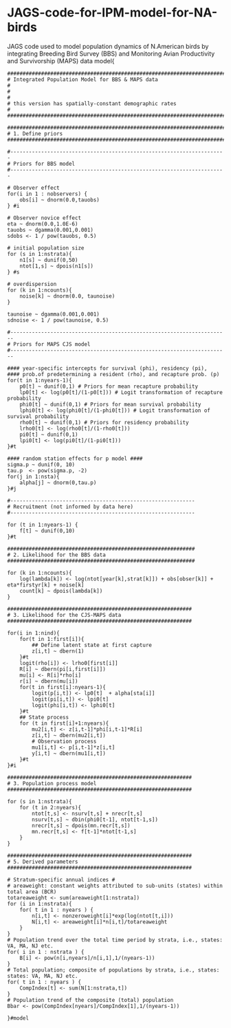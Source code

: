 # JAGS-code-for-IPM-model-for-NA-birds
JAGS code used to model population dynamics of N.American birds by integrating Breeding Bird Survey (BBS) and Monitoring Avian Productivity and Survivorship (MAPS) data
    model{
    
    #######################################################################
    # Integrated Population Model for BBS & MAPS data                     #
    #                                                                     #
    # this version has spatially-constant demographic rates               #
    #######################################################################
    
    #######################################################################
    # 1. Define priors
    #######################################################################
    
    #----------------------------------------------------------------------
    # Priors for BBS model
    #----------------------------------------------------------------------
    
    # Observer effect
    for(i in 1 : nobservers) {
    	obs[i] ~ dnorm(0.0,tauobs)
    } #i
    
    # Observer novice effect
    eta ~ dnorm(0.0,1.0E-6)
    tauobs ~ dgamma(0.001,0.001)
    sdobs <- 1 / pow(tauobs, 0.5)

    # initial population size
    for (s in 1:nstrata){
    	n1[s] ~ dunif(0,50)
    	ntot[1,s] ~ dpois(n1[s])
    } #s
    
    # overdispersion
    for (k in 1:ncounts){
    	noise[k] ~ dnorm(0.0, taunoise)
    }

    taunoise ~ dgamma(0.001,0.001)
    sdnoise <- 1 / pow(taunoise, 0.5)

    #-----------------------------------------------------------------------
    # Priors for MAPS CJS model 
    #-----------------------------------------------------------------------

    #### year-specific intercepts for survival (phi), residency (pi),
    #### prob.of predetermining a resident (rho), and recapture prob. (p)
    for(t in 1:nyears-1){
    	p0[t] ~ dunif(0,1) # Priors for mean recapture probability
    	lp0[t] <- log(p0[t]/(1-p0[t])) # Logit transformation of recapture probability 
    	phi0[t] ~ dunif(0,1) # Priors for mean survival probability
    	lphi0[t] <- log(phi0[t]/(1-phi0[t])) # Logit transformation of survival probability
    	rho0[t] ~ dunif(0,1) # Priors for residency probability                       
    	lrho0[t] <- log(rho0[t]/(1-rho0[t]))
    	pi0[t] ~ dunif(0,1) 
    	lpi0[t] <- log(pi0[t]/(1-pi0[t]))
    }#t
    
    #### random station effects for p model ####
    sigma.p ~ dunif(0, 10)
    tau.p  <- pow(sigma.p, -2)
    for(j in 1:nsta){
    	alpha[j] ~ dnorm(0,tau.p)
    }#j
    
    #------------------------------------------------------------
    # Recruitment (not informed by data here) 
    #------------------------------------------------------------
    
    for (t in 1:nyears-1) {
    	f[t] ~ dunif(0,10)
    }#t
    
    #############################################################
    # 2. Likelihood for the BBS data 
    #############################################################
    
    for (k in 1:ncounts){
    	log(lambda[k]) <- log(ntot[year[k],strat[k]]) + obs[obser[k]] + eta*firstyr[k] + noise[k]
    	count[k] ~ dpois(lambda[k])
    }
    
    ############################################################
    # 3. Likelihood for the CJS-MAPS data
    ############################################################
    
    for(i in 1:nind){
    	for(t in 1:first[i]){
    		## Define latent state at first capture
    		z[i,t] ~ dbern(1)
    	}#t
    	logit(rho[i]) <- lrho0[first[i]]
    	R[i] ~ dbern(pi[i,first[i]])
    	mu[i] <- R[i]*rho[i]
    	r[i] ~ dbern(mu[i])
    	for(t in first[i]:nyears-1){
    		logit(p[i,t]) <- lp0[t]  + alpha[sta[i]] 
    		logit(pi[i,t]) <- lpi0[t] 
    		logit(phi[i,t]) <- lphi0[t] 
    	}#t
    	## State process
    	for (t in first[i]+1:nyears){
    		mu2[i,t] <- z[i,t-1]*phi[i,t-1]*R[i]
    		z[i,t] ~ dbern(mu2[i,t])
    		# Observation process
    		mu1[i,t] <- p[i,t-1]*z[i,t]
    		y[i,t] ~ dbern(mu1[i,t])
    	}#t
    }#i

    ############################################################
    # 3. Population process model
    ############################################################

    for (s in 1:nstrata){
    	for (t in 2:nyears){
     		ntot[t,s] <- nsurv[t,s] + nrecr[t,s]
    		nsurv[t,s] ~ dbin(phi0[t-1], ntot[t-1,s])
    		nrecr[t,s] ~ dpois(mn.recr[t,s])
    		mn.recr[t,s] <- f[t-1]*ntot[t-1,s]
    	}
    }

    ############################################################
    # 5. Derived parameters
    ############################################################

	# Stratum-specific annual indices #
	# areaweight: constant weights attributed to sub-units (states) within total area (BCR)
    totareaweight <- sum(areaweight[1:nstrata]) 
    for (i in 1:nstrata){
    	for( t in 1 : nyears ) {
    		n[i,t] <- nonzeroweight[i]*exp(log(ntot[t,i]))
     		N[i,t] <- areaweight[i]*n[i,t]/totareaweight
    	}
    }
	# Population trend over the total time period by strata, i.e., states: VA, MA, NJ etc.
    for( i in 1 : nstrata ) {
    	B[i] <- pow(n[i,nyears]/n[i,1],1/(nyears-1))
    }
	# Total population; composite of populations by strata, i.e., states: states: VA, MA, NJ etc.
    for( t in 1 : nyears ) {
    	CompIndex[t] <- sum(N[1:nstrata,t])
    }
    # Population trend of the composite (total) population
    Bbar <- pow(CompIndex[nyears]/CompIndex[1],1/(nyears-1))

    }#model
